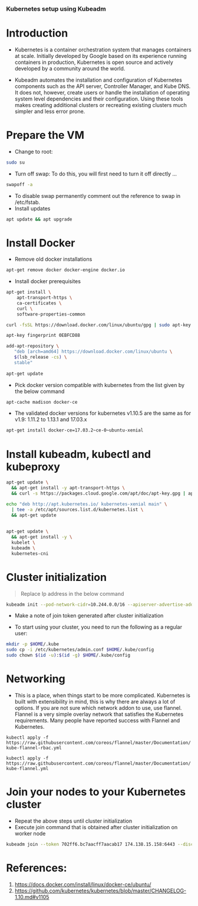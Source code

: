### Kubernetes setup using Kubeadm

# Introduction
- Kubernetes is a container orchestration system that manages containers at scale. Initially developed by Google based on its experience running containers in production, Kubernetes is open source and actively developed by a community around the world.

- Kubeadm automates the installation and configuration of Kubernetes components such as the API server, Controller Manager, and Kube DNS. It does not, however, create users or handle the installation of operating system level dependencies and their configuration. Using these tools makes creating additional clusters or recreating existing clusters much simpler and less error prone.

# Prepare the VM

- Change to root:
```sh
sudo su
```
- Turn off swap: To do this, you will first need to turn it off directly …
```sh
swapoff -a
```
- To disable swap permanently comment out the reference to swap in /etc/fstab. 
- Install updates
```sh
apt update && apt upgrade
```
# Install Docker
- Remove old docker installations
```sh
apt-get remove docker docker-engine docker.io
```
- Install docker prerequisites

```sh
apt-get install \
    apt-transport-https \
    ca-certificates \
    curl \
    software-properties-common

curl -fsSL https://download.docker.com/linux/ubuntu/gpg | sudo apt-key add -

apt-key fingerprint 0EBFCD88

add-apt-repository \
   "deb [arch=amd64] https://download.docker.com/linux/ubuntu \
   $(lsb_release -cs) \
   stable"
   
apt-get update
```

- Pick docker version compatible with kubernetes from the list given by the below command
```sh
apt-cache madison docker-ce
```
- The validated docker versions for kubernetes v1.10.5 are the same as for v1.9: 1.11.2 to 1.13.1 and 17.03.x 

```sh
apt-get install docker-ce=17.03.2~ce-0~ubuntu-xenial
```

# Install kubeadm, kubectl and kubeproxy

```sh
apt-get update \
  && apt-get install -y apt-transport-https \
  && curl -s https://packages.cloud.google.com/apt/doc/apt-key.gpg | apt-key add -

echo "deb http://apt.kubernetes.io/ kubernetes-xenial main" \
  | tee -a /etc/apt/sources.list.d/kubernetes.list \
  && apt-get update 
  
  
apt-get update \
  && apt-get install -y \
  kubelet \
  kubeadm \
  kubernetes-cni
```

# Cluster initialization 
 > Replace Ip address in the below command

```sh
kubeadm init --pod-network-cidr=10.244.0.0/16 --apiserver-advertise-address=174.138.15.158
```

- Make a note of join token generated after cluster initialization 

- To start using your cluster, you need to run the following as a regular user:

```sh
mkdir -p $HOME/.kube
sudo cp -i /etc/kubernetes/admin.conf $HOME/.kube/config
sudo chown $(id -u):$(id -g) $HOME/.kube/config
```

# Networking

- This is a place, when things start to be more complicated. Kubernetes is built with extensibility in mind, this is why there are always a lot of options. If you are not sure which network addon to use, use flannel. Flannel is a very simple overlay network that satisfies the Kubernetes requirements. Many people have reported success with Flannel and Kubernetes.

`kubectl apply -f https://raw.githubusercontent.com/coreos/flannel/master/Documentation/kube-flannel-rbac.yml`

`kubectl apply -f https://raw.githubusercontent.com/coreos/flannel/master/Documentation/kube-flannel.yml`

# Join your nodes to your Kubernetes cluster

- Repeat the above steps until cluster initialization
- Execute join command that is obtained after cluster initialization on worker node 

```sh
kubeadm join --token 702ff6.bc7aacff7aacab17 174.138.15.158:6443 --discovery-token-ca-cert-hash sha256:68bc22d2c631800fd358a6d7e3998e598deb2980ee613b3c2f1da8978960c8ab
```
# References:
  
  1. https://docs.docker.com/install/linux/docker-ce/ubuntu/
  2. https://github.com/kubernetes/kubernetes/blob/master/CHANGELOG-1.10.md#v1105  